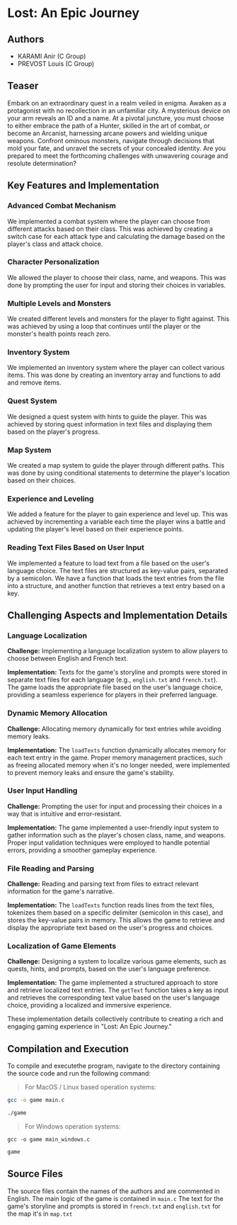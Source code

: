 # Lost: An Epic Journey

## Authors
- KARAMI Anir (C Group)
- PREVOST Louis (C Group)

## Teaser
Embark on an extraordinary quest in a realm veiled in enigma. Awaken as a protagonist with no recollection in an unfamiliar city. A mysterious device on your arm reveals an ID and a name. At a pivotal juncture, you must choose to either embrace the path of a Hunter, skilled in the art of combat, or become an Arcanist, harnessing arcane powers and wielding unique weapons. Confront ominous monsters, navigate through decisions that mold your fate, and unravel the secrets of your concealed identity. Are you prepared to meet the forthcoming challenges with unwavering courage and resolute determination?

## Key Features and Implementation

### Advanced Combat Mechanism
We implemented a combat system where the player can choose from different attacks based on their class. This was achieved by creating a switch case for each attack type and calculating the damage based on the player's class and attack choice.

### Character Personalization
We allowed the player to choose their class, name, and weapons. This was done by prompting the user for input and storing their choices in variables.

### Multiple Levels and Monsters
We created different levels and monsters for the player to fight against. This was achieved by using a loop that continues until the player or the monster's health points reach zero.

### Inventory System
We implemented an inventory system where the player can collect various items. This was done by creating an inventory array and functions to add and remove items.

### Quest System
We designed a quest system with hints to guide the player. This was achieved by storing quest information in text files and displaying them based on the player's progress.

### Map System
We created a map system to guide the player through different paths. This was done by using conditional statements to determine the player's location based on their choices.

### Experience and Leveling
We added a feature for the player to gain experience and level up. This was achieved by incrementing a variable each time the player wins a battle and updating the player's level based on their experience points.

### Reading Text Files Based on User Input
We implemented a feature to load text from a file based on the user's language choice. The text files are structured as key-value pairs, separated by a semicolon. We have a function that loads the text entries from the file into a structure, and another function that retrieves a text entry based on a key.

## Challenging Aspects and Implementation Details

### Language Localization

**Challenge:** Implementing a language localization system to allow players to choose between English and French text.

**Implementation:** Texts for the game's storyline and prompts were stored in separate text files for each language (e.g., `english.txt` and `french.txt`). The game loads the appropriate file based on the user's language choice, providing a seamless experience for players in their preferred language.

### Dynamic Memory Allocation

**Challenge:** Allocating memory dynamically for text entries while avoiding memory leaks.

**Implementation:** The `loadTexts` function dynamically allocates memory for each text entry in the game. Proper memory management practices, such as freeing allocated memory when it's no longer needed, were implemented to prevent memory leaks and ensure the game's stability.

### User Input Handling

**Challenge:** Prompting the user for input and processing their choices in a way that is intuitive and error-resistant.

**Implementation:** The game implemented a user-friendly input system to gather information such as the player's chosen class, name, and weapons. Proper input validation techniques were employed to handle potential errors, providing a smoother gameplay experience.

### File Reading and Parsing

**Challenge:** Reading and parsing text from files to extract relevant information for the game's narrative.

**Implementation:** The `loadTexts` function reads lines from the text files, tokenizes them based on a specific delimiter (semicolon in this case), and stores the key-value pairs in memory. This allows the game to retrieve and display the appropriate text based on the user's progress and choices.

### Localization of Game Elements

**Challenge:** Designing a system to localize various game elements, such as quests, hints, and prompts, based on the user's language preference.

**Implementation:** The game implemented a structured approach to store and retrieve localized text entries. The `getText` function takes a key as input and retrieves the corresponding text value based on the user's language choice, providing a localized and immersive experience.

These implementation details collectively contribute to creating a rich and engaging gaming experience in "Lost: An Epic Journey."


## Compilation and Execution 
  To compile and executethe program, navigate to the directory containing the source code and run the following command:

   > For MacOS / Linux based operation systems:

   ```bash 
   gcc -o game main.c
   ```
   ```bash 
   ./game 
   ```

   > For Windows operation systems:
   ```
   gcc -o game main_windows.c
   ```
   ```bash 
   game 
   ```


  ## Source Files
The source files contain the names of the authors and are commented in English. The main logic of the game is contained in ```main.c``` The text for the game's storyline and prompts is stored in     ```french.txt``` and  ```english.txt``` for the map it's in ```map.txt```

